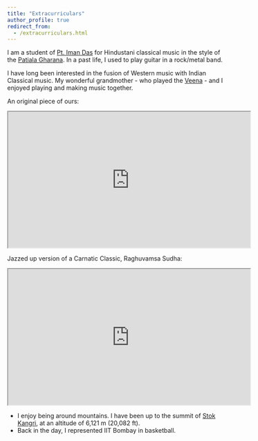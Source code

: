 ```yaml
---
title: "Extracurriculars"
author_profile: true
redirect_from: 
  - /extracurriculars.html
---
```


<!-- TODO -->

I am a student of [Pt. Iman Das](https://en.wikipedia.org/wiki/Pandit_Iman_Das) for Hindustani classical music in the style of the [Patiala Gharana](https://en.wikipedia.org/wiki/Patiala_gharana). In a past life, I used to play guitar in a rock/metal band. 

I have long been interested in the fusion of Western music with Indian Classical music.
My wonderful grandmother -  who played the
 <a href="https://en.wikipedia.org/wiki/Saraswati_veena">Veena</a> - and I enjoyed playing and making music together.

<!-- For more, check out my <a href="https://www.youtube.com/user/krishnap2504">YouTube channel</a>. -->

An original piece of ours:
<iframe width="560" height="315" src="https://www.youtube.com/embed/kD5jvIG-_Oc?list=PLTL1o6iaUvVsrJ-nsY2kvmoS8ljdG1A31" frameborde    r="0" allowfullscreen></iframe>

<br/>

Jazzed up version of a Carnatic Classic, Raghuvamsa Sudha:
 <iframe width="560" height="315" src="https://www.youtube.com/embed/liQpd3IvOVk?list=PLTL1o6iaUvVsrJ-nsY2kvmoS8ljdG1A31" frameborde    r="0" allowfullscreen></iframe>

<br/>

* I enjoy being around mountains. I have been up to the summit of [Stok Kangri](https://en.wikipedia.org/wiki/Stok_Kangri), at an altitude of 6,121 m (20,082 ft). 
* Back in the day, I represented IIT Bombay in basketball.
